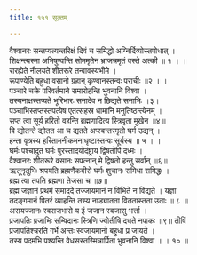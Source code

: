 ```yaml
---
title: १५१ सूक्तम्

---
```

वैश्वानरः सन्तप्यत्यन्तरिक्षं दिवं च समिद्धो अग्निर्दिव्योस्तपोधात् ।  
शिक्षन्त्यस्मा अभिषुण्वन्ति सोममृतेन भ्राजन्नमृतं वस्ते अत्की ॥ १ । ।  
रारह्येते नीलयते शीतरूरे तन्वावस्यभीमे ।  
रूपाण्येति बहुधा वसानो ग्रहान् कृण्वानस्तन्वः पराचीः ॥२ । ।  
पञ्चारे चक्रे परिवर्तमाने समारोहन्ति भुवनानि विश्वा ।  
तस्यनाक्षस्तप्यते भूरिभारः सनादेव न छिद्यते सनाभिः ।३।  
पञ्चाभिस्तप्तस्तपत्येष एतत्सहस्र धामानि मनुतिष्ठन्त्येनम् ।  
सप्त त्वा सूर्य हरितो वहन्ति ब्रह्मणादित्य स्त्रिवृता मुखेन ॥४॥  
वि द्योतन्ते द्योतत आ च द्यतते अप्स्वन्तरमृतो घर्म उद्यन् ।  
हन्ता वृत्रस्य हरितामनीकमनाधृष्टास्तन्वः सूर्यस्य ॥ ५ । ।  
घर्मः पश्चादुत घर्मः पुरस्तादयोदंष्ट्राय द्विषतोपि दध्मः ।  
वैश्वानरः शीतरूरे वसानः सपत्नान् मे द्विषतो हन्तु सर्वान् ॥६॥  
ऋतूनृतुभिः श्रपयति ब्रह्मणैकवीरो घर्मः शुचानः समिधा समिद्धः ।  
ब्रह्म त्वा तपति ब्रह्मणा तेजसा च ॥७॥  
ब्रह्म जज्ञानं प्रथमं समाददे तज्जायमानं न विभिते न विद्यते । यज्ञा  
तदङ्गमानं पितरं व्याहन्ति तस्य नाड्यातता विततास्तता उताः ॥ ८ ॥  
असयज्जानः स्वराजभारो य इं जजान स्वजासु भर्त्ता ।  
प्रजापतिः प्रजाभिः सम्विदानः स्त्रिणि ज्योतींषि दधते नपाकः ॥९॥ तीषिं  
प्रजापतिश्चरति गर्भे अन्तः स्वजायमानो बहुधा प्र जायते ।  
तस्य पदमभि पश्यन्ति वेधसस्तस्मिन्नार्पिता भुवनानि विश्वा । । १० ॥  